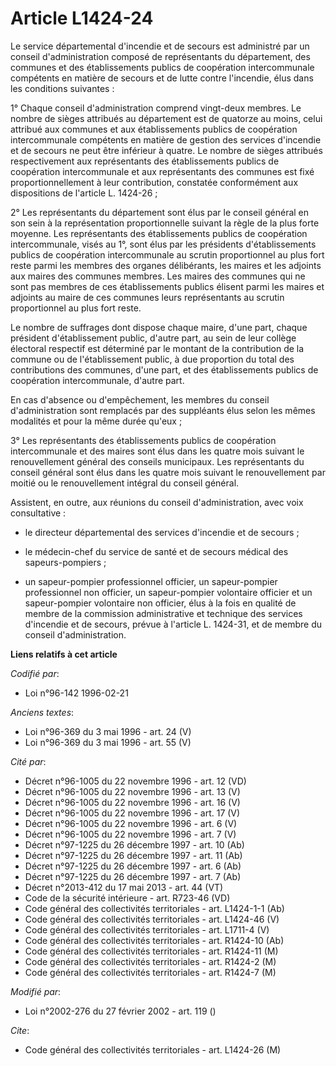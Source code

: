 # Article L1424-24

Le service départemental d'incendie et de secours est administré par un conseil d'administration composé de représentants du
département, des communes et des établissements publics de coopération intercommunale compétents en matière de secours et de
lutte contre l'incendie, élus dans les conditions suivantes :

1° Chaque conseil d'administration comprend vingt-deux membres. Le nombre de sièges attribués au département est de quatorze
au moins, celui attribué aux communes et aux établissements publics de coopération intercommunale compétents en matière de
gestion des services d'incendie et de secours ne peut être inférieur à quatre. Le nombre de sièges attribués respectivement
aux représentants des établissements publics de coopération intercommunale et aux représentants des communes est fixé
proportionnellement à leur contribution, constatée conformément aux dispositions de l'article L. 1424-26 ;

2° Les représentants du département sont élus par le conseil général en son sein à la représentation proportionnelle suivant
la règle de la plus forte moyenne. Les représentants des établissements publics de coopération intercommunale, visés au 1°,
sont élus par les présidents d'établissements publics de coopération intercommunale au scrutin proportionnel au plus fort
reste parmi les membres des organes délibérants, les maires et les adjoints aux maires des communes membres. Les maires des
communes qui ne sont pas membres de ces établissements publics élisent parmi les maires et adjoints au maire de ces communes
leurs représentants au scrutin proportionnel au plus fort reste.

Le nombre de suffrages dont dispose chaque maire, d'une part, chaque président d'établissement public, d'autre part, au sein
de leur collège électoral respectif est déterminé par le montant de la contribution de la commune ou de l'établissement
public, à due proportion du total des contributions des communes, d'une part, et des établissements publics de coopération
intercommunale, d'autre part.

En cas d'absence ou d'empêchement, les membres du conseil d'administration sont remplacés par des suppléants élus selon les
mêmes modalités et pour la même durée qu'eux ;

3° Les représentants des établissements publics de coopération intercommunale et des maires sont élus dans les quatre mois
suivant le renouvellement général des conseils municipaux. Les représentants du conseil général sont élus dans les quatre
mois suivant le renouvellement par moitié ou le renouvellement intégral du conseil général.

Assistent, en outre, aux réunions du conseil d'administration, avec voix consultative :

- le directeur départemental des services d'incendie et de secours ;

- le médecin-chef du service de santé et de secours médical des sapeurs-pompiers ;

- un sapeur-pompier professionnel officier, un sapeur-pompier professionnel non officier, un sapeur-pompier volontaire
officier et un sapeur-pompier volontaire non officier, élus à la fois en qualité de membre de la commission administrative et
technique  des services d'incendie et de secours, prévue à l'article L. 1424-31, et de membre du conseil d'administration.

**Liens relatifs à cet article**

_Codifié par_:

  - Loi n°96-142 1996-02-21

_Anciens textes_:

  - Loi n°96-369 du 3 mai 1996 - art. 24 (V)
  - Loi n°96-369 du 3 mai 1996 - art. 55 (V)

_Cité par_:

  - Décret n°96-1005 du 22 novembre 1996 - art. 12 (VD)
  - Décret n°96-1005 du 22 novembre 1996 - art. 13 (V)
  - Décret n°96-1005 du 22 novembre 1996 - art. 16 (V)
  - Décret n°96-1005 du 22 novembre 1996 - art. 17 (V)
  - Décret n°96-1005 du 22 novembre 1996 - art. 6 (V)
  - Décret n°96-1005 du 22 novembre 1996 - art. 7 (V)
  - Décret n°97-1225 du 26 décembre 1997 - art. 10 (Ab)
  - Décret n°97-1225 du 26 décembre 1997 - art. 11 (Ab)
  - Décret n°97-1225 du 26 décembre 1997 - art. 6 (Ab)
  - Décret n°97-1225 du 26 décembre 1997 - art. 7 (Ab)
  - Décret n°2013-412 du 17 mai 2013 - art. 44 (VT)
  - Code de la sécurité intérieure - art. R723-46 (VD)
  - Code général des collectivités territoriales - art. L1424-1-1 (Ab)
  - Code général des collectivités territoriales - art. L1424-46 (V)
  - Code général des collectivités territoriales - art. L1711-4 (V)
  - Code général des collectivités territoriales - art. R1424-10 (Ab)
  - Code général des collectivités territoriales - art. R1424-11 (M)
  - Code général des collectivités territoriales - art. R1424-2 (M)
  - Code général des collectivités territoriales - art. R1424-7 (M)

_Modifié par_:

  - Loi n°2002-276 du 27 février 2002 - art. 119 ()

_Cite_:

  - Code général des collectivités territoriales - art. L1424-26 (M)
